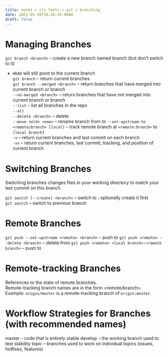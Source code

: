 ```yaml
---
title: notes > cli tools > git > branching
date: 2021-05-30T18:28:35-0600
draft: false
---
```

# Managing Branches
`git branch <branch>` – create a new branch named branch (but don't switch to it) 
- `HEAD` will still point to the current branch  
`git branch` – return current branches  
`git branch --merged <branch>` – return branches that have merged into current branch or branch  
`--no-merged <branch>` – return branches that have not merged into current branch or branch  
`--list` – list all branches in the repo  
`--all`  
`--delete <branch>` – delete <branch>  
`--move <old> <new>` – rename branch from <old> to <new>
`--set-upstream-to <remote/branch> [local]` – track remote branch at `<remote:branch>` to `[local branch]`  
`-v` – return current branches and last commit on each branch  
`-vv` – return current branches, last commit, tracking, and position of current branch  

# Switching Branches
Switching branches changes files in your working directory to match your last commit on this branch.

`git switch [--create] <branch>` – switch to <branch>; optionally create it first  
`git switch` – switch to previous branch  

# Remote Branches
`git push --set-upstream <remote> <branch>` – push <branch> to <remote>
`git push <remote> --delete <branch>` – delete <branch> from <remote>
`git push <remote> <local branch>:<remote branch>` – push <local> to <remote>

# Remote-tracking Branches
References to the state of remote branches.  
Remote-tracking branch names are in the form <remote/branch>.  
Example: `origin/master` is a remote-tracking branch of `origin:master`.

# Workflow Strategies for Branches (with recommended names)
master – code that is entirely stable
develop – the working branch used to test stability
topic – branches used to work on individual topics (issues, hotfixes, features)
